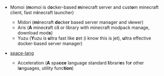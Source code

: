 - Momoi (**m**omoi is d**o**cker-based **m**inecraft server and cust**o**m minecraft client, fast m**i**necraft launcher)
  - Midori (**mi**necraft **do**cke**r** based server manager and v**i**ewer)
  - Aris (**A** minec**r**aft cl**i** or library with minecraft modpack manage, download mod**s**)
  - Yuzu (**Y**uzu is **u**ltra fast like **z**et (i know this is jet), **u**ltra effective docker-based server manager)

- [space-lang](https://github.com/misilelab/space-lang)
  - Acceleration (**A** spa**cce** language standard **l**ibrari**e**s fo**r** other l**a**nguages, utility func**tion**)

